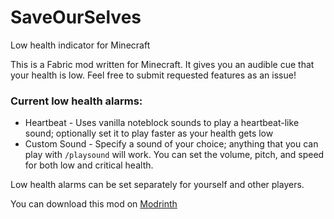 # SaveOurSelves
Low health indicator for Minecraft

This is a Fabric mod written for Minecraft. It gives you an audible cue that your health is low. Feel free to submit requested features as an issue!

### Current low health alarms:

- Heartbeat - Uses vanilla noteblock sounds to play a heartbeat-like sound; optionally set it to play faster as your health gets low
- Custom Sound - Specify a sound of your choice; anything that you can play with `/playsound` will work. You can set the volume, pitch, and speed for both low and critical health.

Low health alarms can be set separately for yourself and other players.

You can download this mod on [Modrinth](https://modrinth.com/mod/saveourselves)
